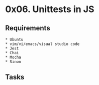 # 0x06. Unittests in JS

## Requirements
	* Ubuntu
	* vim/vi/emacs/visual studio code
	* Jest
	* Chai
	* Mocha
	* Sinon

## Tasks

